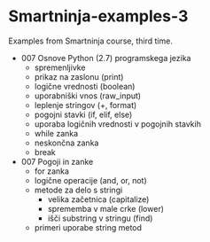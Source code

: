 # Smartninja-examples-3
Examples from Smartninja course, third time.

* 007 Osnove Python (2.7) programskega jezika
  * spremenljivke
  * prikaz na zaslonu (print)
  * logične vrednosti (boolean)
  * uporabniški vnos (raw_input)
  * leplenje stringov (+, format)
  * pogojni stavki (if, elif, else)
  * uporaba logičnih vrednosti v pogojnih stavkih
  * while zanka
  * neskončna zanka
  * break
* 007 Pogoji in zanke
  * for zanka
  * logične operacije (and, or, not)
  * metode za delo s stringi
    * velika začetnica (capitalize)
    * sprememba v male crke (lower)
    * išči substring v stringu (find)
  * primeri uporabe string metod